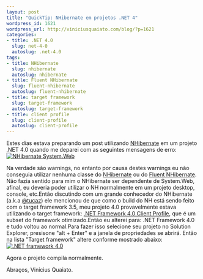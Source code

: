 ```yaml
--- 
layout: post
title: "QuickTip: NHibernate em projetos .NET 4"
wordpress_id: 1621
wordpress_url: http://viniciusquaiato.com/blog/?p=1621
categories: 
- title: .NET 4.0
  slug: net-4-0
  autoslug: .net-4.0
tags: 
- title: NHibernate
  slug: nhibernate
  autoslug: nhibernate
- title: Fluent NHibernate
  slug: fluent-nhibernate
  autoslug: fluent-nhibernate
- title: target framework
  slug: target-framework
  autoslug: target-framework
- title: client profile
  slug: client-profile
  autoslug: client-profile
---
```



Estes dias estava preparando um post utilizando [NHibernate](http://nhforge.org/Default.aspx) em um projeto .NET 4.0 quando me deparei com as seguintes mensagens de erro:[![](http://viniciusquaiato.com/images_posts/nh-300x107.png "NHibernate System.Web")](http://viniciusquaiato.com/images_posts/nh.png)



Na verdade são warnings, no entanto por causa destes warnings eu não conseguia utilizar nenhuma classe do [NHibernate](http://nhforge.org/Default.aspx) ou do [Fluent NHibernate](http://fluentnhibernate.org/). Não fazia sentido para mim o NHibernate ser dependente de System.Web, afinal, eu deveria poder utilizar o NH normalmente em um projeto desktop, console, etc.Então discutindo com um grande conhecedor do NHibernate (a.k.a [@tucaz](http://twitter/com/tucaz)) ele mencionou de que como o build do NH está sendo feito com o target framework 3.5, meu projeto 4.0 provavelmente estava utilizando o target framework: [.NET Framework 4.0 Client Profile](http://msdn.microsoft.com/en-us/library/cc656912.aspx), que é um subset do framework otimizado.Então eu alterei para: .NET Framework 4.0 e tudo voltou ao normal.Para fazer isso selecione seu projeto no Solution Explorer, presisone "alt + Enter" e a janela de propriedades se abrirá. Então na lista "Target framework" altere conforme mostrado abaixo:[![.NET framework 4.0](http://viniciusquaiato.com/images_posts/ALTERANDO-PROFILE-300x172.png ".NET framework 4.0")](http://viniciusquaiato.com/images_posts/ALTERANDO-PROFILE.png)

Agora o projeto compila normalmente.

Abraços,
Vinicius Quaiato.
